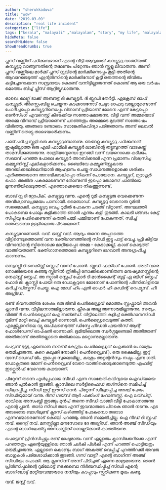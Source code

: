 ```yaml
---
author: "sherukkaduva"
title: "wow"
date: "2019-03-09"
description: "real life incident"
categories: ["life"]
tags: ["kerala", "malayali" ,"malayalam", "story", "my life", "malayalam story"]
hideMeta: false
searchHidden: false
ShowBreadCrumbs: true
---
```


പ്ലസ്‌ വണ്ണിന്‌ പഠിക്കുമ്പഴാണ്‌ എന്റെ വീട്ടി ആദ്യമായ്‌ കമ്പ്യൂട്ടറു വാങ്ങിയത്‌. കമ്പ്യൂട്ടറു വാങ്ങുന്നതിന്റെ തലേന്നും പിറ്റേന്നും ഞാൻ സ്കൂളു ലീവാരുന്നു. അന്നീ പ്ലസ്‌ വണ്ണിലെ മാർക്ക്‌ പ്ലസ്‌ റ്റുവിന്റെ മാർക്കിനൊപ്പം കൂട്ടി അതിന്റെ ആവറേജെടുത്ത്‌ എന്റ്രൻസിന്റെ മാർക്കിനോട്‌ കൂട്ടി ഒരുത്തന്റെ ജീവിതം കുട്ടിച്ചോറാക്കുന്ന സമ്പ്രദായം കൊണ്ട്‌ വന്നിട്ടില്ലാരുന്നത്‌ കൊണ്ട്‌ ആ ഒരു വർഷം മൊത്തം ബിച്ച്‌ പ്ലീസ്‌ ആറ്റിട്യൂഡാരുന്നു.

ഓഖെ. ലെറ്റ്സ്‌ ടാക്ക്‌ അബൗട്ട്‌ ദി കമ്പ്യൂട്ടർ. ദി ബ്ലഡി തേർട്ടി. ഏക്രേസ്‌ ഓഫ്‌ കമ്പ്യൂട്ടർ. അസ്സെംബിളു ചെയ്യുന്ന കടക്കാരനോട്‌ ചേട്ടാ ഓഫറു വല്ലോമുണ്ടൊന്ന് ചോദിച്ചപ്പൊ കമ്പ്യൂട്ടറിനൊപ്പം വിനാമ്പ്‌ ഫ്രീയാണ്‌ മോനെ എന്ന് കേട്ടപ്പൊ ടെൻസിംഗ്‌ എവറെസ്റ്റ്‌ കീഴടക്കിയ സന്തോഷമാരുന്നു. വീട്ടി വന്ന് അമ്മയൊട്‌ അമ്മെ വിനാമ്പ്‌ ഫ്രീയാണെന്ന് പറഞ്ഞതും അമ്മെടെ മുഖത്ത്‌ സന്തോഷം വിരിഞ്ഞു. ഞങ്ങടെ രണ്ടാടെം സാങ്കേതികവിദ്യാ പരിജ്ഞാനം അന്ന് ലെവൽ വണ്ണിന്‌ തൊട്ടു താഴെയാരിക്കണം.

പണ്ട്‌ പഠിച്ച സ്കൂളി ഒരു കമ്പ്യൂട്ടറുണ്ടാരുന്നു. ഞങ്ങളു കമ്പ്യൂട്ടറു പഠിക്കുന്നത്‌ ഇഷ്ടമില്ലാത്ത ഒരു എലി ഫാമിലി കമ്പ്യൂട്ടർ ലാബിന്റെ തട്ടുമ്പുറത്ത്‌ വാടകയ്ക്ക്‌ താമസിക്കുണ്ടാരുന്നു. രാത്രിയാവുമ്പൊ ഇറങ്ങി വന്ന് വയറൊക്കെ കടിക്കും. സഖാവ്‌ പറഞ്ഞ പോലെ കമ്പ്യൂട്ടർ അറബിക്കടലി എന്ന പ്രമാണം വിശ്വസിച്ച കമ്മ്യൂണിസ്റ്റ്‌ എലികളാരിക്കണം. ബൈദിവേ കമ്മ്യൂണിസ്റ്റുകാരു അറബിക്കടലിലെറിയാൻ ആഹ്വാനം ചെയ്ത സാധനങ്ങളൊക്കെ ശരിക്കും എറിഞ്ഞാരുന്നെ അറബിക്കടലിപ്പൊ നികന്ന് പോയേനെ. കമ്പ്യൂട്ടറ്‌, റ്റ്രാക്റ്റർ ഹൊ. അതിനു പകരമാണെന്ന് തോന്നുന്നി ഇപ്പൊ തോമസ്‌ ചാണ്ടിയെ മുന്നണിയിലെടുത്തത്‌. എന്തൊക്കെയൊ നികത്തുന്നുണ്ട്‌.

ബാഖ്‌ റ്റു ദി റ്റോപിക്‌. കമ്പ്യൂട്ടറു വന്നു. എന്റെ റൂമി കമ്പ്യൂട്ടരു വെക്കെണ്ടന്ന അവിശ്വാസപ്രമേയം പാസായി. മൈബാഡ്‌. കമ്പ്യൂട്ടറു വേറൊരു റൂമിൽ സജ്ജമാക്കി. കമ്പ്യൂട്ടറു വെച്ച റൂമിൽ പോകുന്ന ചടങ്ങ്‌ വിറ്റാണ്‌. അമ്പലത്തി പോകുമ്പൊ പോലും കുളിക്കാത്ത ഞാൻ എന്നും കുളി തുടങ്ങി. കാലടി ശ്ബദം കേട്ട്‌ സീപ്പിയു പേടിക്കെണ്ടന്ന് കരുതി പമ്മി പമ്മിയാണ്‌ പോകുന്നത്‌. സ്വിച്ച്‌ ഞെക്കുമ്പൊ ഉള്ളിലൊരു പിടയലാണ്‌.

കമ്പ്യൂട്ടറോണായി. വവ്‌. ജസ്റ്റ്‌ വവ്‌. ആദ്യം തന്നെ അപ്പറത്തെ വീട്ടിന്നെടുത്തൊണ്ട്‌ വന്ന ഭക്തിഗാനത്തിന്റെ സീഡി ഇട്ടു പാട്ട്‌ വെച്ചു. ഫ്രീ കിട്ടിയ വിനാമ്പിന്റെ സ്കിനൊക്കെ മാറ്റിയപ്പൊ അമ്മ - കേടാക്കല്ല്. കാശ്‌ കൊടുത്ത്‌ വാങ്ങിയതാണ്‌. ഭക്തിഗാനത്തൊടെ കമ്പ്യൂട്ടറിനെ ഭഗവാൻ അനുഗ്രഹിച്ചു കാണണം.

ഒബ്യസ്ലി ദി നെക്സ്റ്റ്‌ സ്റ്റെപ്‌ വാസ്‌ പോൺ. ബ്ലഡി ഫക്കിംഗ്‌ പോൺ. അത്‌ വരെ നോക്കിയെടെ കുഞ്ഞു സ്ക്രീനിൽ ത്രീജീപ്പി നോക്കിക്കൊണ്ടിരുന്ന മനുഷ്യമനസ്സിന്റെ നെക്സ്റ്റ്‌ സ്റ്റെപ്‌. അ സ്മാൾ സ്റ്റെപ്‌ ഫോർ ദി മാൻകൈന്റ്‌ ബുട്ട്‌ ഏ ബിഗ്‌ സ്റ്റെപ്‌ ഫോർ മീ. ക്ലാസ്സി പോയി ഒരു ഡോക്റ്ററുടെ മോനോട്‌ പോണിന്റെ ഫീസിബിളിയെ കുറിച്ച്‌ ഡിസ്കസ്‌ ചെയ്തു. ഐ മേഡ്‌ ഹിം ഏൻ ഓഫർ ഹീ കുഡിന്റ്‌ റെഫ്യൂസ്‌. ഹീ അഗ്രീഡ്‌.

രണ്ട്‌ ദിവസത്തിനു ശേഷം ഒരു ജീബി പെൻഡ്രൈവ്‌ മൊത്തം സ്റ്റഫ്ഫായി അവൻ ക്ലാസി വന്നു. വീട്ടിലന്നാരുമില്ലാരുന്നു. ക്ലീഷെ അല്ല അന്നാരുമില്ലാരുന്നു. സത്യം. വിത്ത്‌ ദി പെൻഡ്രൈവ്‌ ഐ ബങ്ക്ഡ്‌. വീട്ടിലെത്തി കുളിച്ച്‌ ഭക്തിഗാനസീഡി റൂമിന്ന് മാറ്റി വെച്ച്‌ കമ്പ്യൂട്ടർ ഓണായി. പെൻഡ്രൈവെടുത്ത്‌ കുത്തി. എക്സ്പ്ലോററിലെ വ്യൂ ഓപ്ഷനെടുത്ത്‌ ഡിസ്പേ ഹിഡൻ ഫയൽസ്‌ ആന്റ്‌ ഫോൾഡേസ്‌ ഓപ്ഷൻ ഓണാക്കി. ഭൂമിയിലൊരു സ്വർഗ്ഗമുണ്ടെങ്കി അതിതാണ്‌ അതിതാണ്‌ അതിതല്ലാതെ തൽക്കാലം മറ്റൊന്നുമല്ലാരുന്നു.

പെട്ടന്ന് ടുടുടു എന്നൊരു സൗണ്ട്‌ കേട്ടതും പെൻഡ്രൈവ്‌ ഐക്കൺ പോയതും ഒരുമിച്ചാരുന്നു. കുറെ കുലുക്കി നോക്കി ( പെൻഡ്രൈവ്‌ ). ഒരു രക്ഷെമില്ല. ഇറ്റ്‌ വാസ്‌ ഡെഡ്‌ ജിം. ഇപ്പൊ സുഖൊമില്ല , കാശും അറ്റന്റൻസും നഷ്ടം എന്ന ഗതി. ഡോക്റ്റരുടെ മോന്‌ പെൻഡ്രൈവ്‌ വേറെ വാങ്ങിക്കൊടുക്കാനെടുത്ത എഫർട്ട്‌ ഇറ്റ്സെൽഫ്‌ വേറൊരു കഥയാണ്‌.

പിറ്റേന്ന് തന്നെ ഫൂൾപ്രൂഫായ സീഡി എന്ന സാങ്കേതികവിദ്യയെ ഐഡിയയെ ഞാൻ പുൽകാൻ തുടങ്ങി. ക്ലാസിലെ സർട്ടിഫൈഡ്‌ തഗ്സിനെ സമീപിച്ച്‌ ഡീലുറപ്പിച്ചു. സീഡി ഇറ്റ്‌ ഈസ്‌ ദെൻ. പിറ്റേന്ന് ഡീലുറപ്പിച്ച അഞ്ച്‌ പേരും സീഡിയുമായ്‌ വന്നു. ദീസ്‌ ഗയ്സ്‌ ആർ ഫക്കിംഗ്‌ ഹോണസ്റ്റ്‌. ഐ ലവ്ഡിറ്റ്‌. രാവിലെ അസംബ്ലി തുടങ്ങും മുൻപ്‌ തന്നെ സീഡി വാങ്ങി വീട്ടി പോകാനാരുന്നു എന്റെ പ്ലാൻ. താടാ സീഡി താട എന്ന് ഇവന്മാരുടെ പിറകെ ഞാൻ നടന്നു. എട അടങ്ങെട ബാഗിലുണ്ട്‌ ക്ലാസ്‌ കഴിഞ്ഞിട്ട്‌ പോകുമ്പൊ തരാടാ എന്നവന്മാരെന്നോട്‌ കെഞ്ചി പറഞ്ഞു. ഞാൻ സമ്മതിച്ചില്ല. ഐ നീഡ്‌ ദി സ്റ്റഫ്‌ നവ്‌. റൈറ്റ്‌ നവ്‌. മനസ്സില്ലാ മനസോടെ ദേ അഗ്രീഡ്‌. ഞാൻ അഞ്ച്‌ സീഡിയും എന്റെ ബാഗിലേക്കിട്ടു അസംബ്ലിക്ക്‌ ബെല്ലടിക്കാൻ കാത്തിരുന്നു.

പെട്ടെന്ന് പ്രിൻസിപ്പളും രണ്ട്‌ മാഷുമാരും വന്ന് എല്ലാരും ക്ലാസിക്കേറിക്കെ എന്ന് പറഞ്ഞതും എന്റെയുള്ളിലെ ഞാൻ ചൾകി പിൾകി എന്ന് പറഞ്ഞ്‌ പൊട്ടിയതും ഒരുമിച്ചാരുന്നു. എല്ലാനെ കൊണ്ടും ബാഗ്‌ അകത്ത്‌ വെപ്പിച്ച്‌ പുറത്തിറക്കി അവരു ബാഗുകൾ പരിശോധിക്കാൻ തുടങ്ങി. ഗസ്‌ വാട്ട്‌? എന്റെ ബാഗിന്ന് അഞ്ച്‌ സീഡിയും പൊക്കി. ആ ക്ലാസിന്ന് അന്ന് പിടിച്ചത്‌ എന്നെ മാത്രമാരുന്നു. ഞാൻ പ്രിൻസിപ്പലിന്റെ റൂമിലോട്ട്‌ നടക്കുമ്പൊ നിർബന്ധിപ്പിച്ച്‌ സീഡി എന്റെ ബാഗിലോട്ട്‌ മാറ്റിയവന്മാരുടെ നന്ദിയും കടപ്പാടും സ്ഫുരിക്കുന്ന മുഖം കണ്ടു.

വവ്‌. ജസ്റ്റ്‌ വവ്‌.
 
